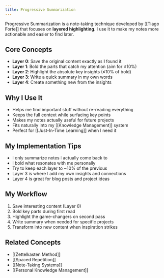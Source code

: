 ```yaml
---
title: Progressive Summarization
---
```


Progressive Summarization is a note-taking technique developed by [[Tiago Forte]] that focuses on **layered highlighting**. I use it to make my notes more actionable and easier to find later.

## Core Concepts

- **Layer 0**: Save the original content exactly as I found it
- **Layer 1**: Bold the parts that catch my attention (aim for ≤10%)
- **Layer 2**: Highlight the absolute key insights (≤10% of bold)
- **Layer 3**: Write a quick summary in my own words
- **Layer 4**: Create something new from the insights

## Why I Use It

- Helps me find important stuff without re-reading everything
- Keeps the full context while surfacing key points
- Makes my notes actually useful for future projects
- Fits naturally into my [[Knowledge Management]] system
- Perfect for [[Just-In-Time Learning]] when I need it

## My Implementation Tips

- I only summarize notes I actually come back to
- I bold what resonates with me personally
- Try to keep each layer to ~10% of the previous
- Layer 3 is where I add my own insights and connections
- Layer 4 is great for blog posts and project ideas

## My Workflow

1. Save interesting content (Layer 0)
2. Bold key parts during first read
3. Highlight the game-changers on second pass
4. Write summary when needed for specific projects
5. Transform into new content when inspiration strikes

## Related Concepts

- [[Zettelkasten Method]]
- [[Spaced Repetition]]
- [[Note-Taking Systems]]
- [[Personal Knowledge Management]]
